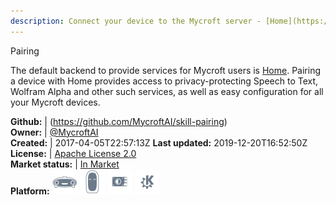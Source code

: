 ```yaml
---
description: Connect your device to the Mycroft server - [Home](https://home.mycroft.ai/)
---
```

Pairing

The default backend to provide services for Mycroft users is
[Home](https://home.mycroft.ai/).  Pairing a device with Home provides access
to privacy-protecting Speech to Text, Wolfram Alpha and other such services,
as well as easy configuration for all your Mycroft devices.

**Github:** | (https://github.com/MycroftAI/skill-pairing)  
**Owner:** | [@MycroftAI](https://github.com/MycroftAI)  
**Created:** | 2017-04-05T22:57:13Z  **Last updated:** 2019-12-20T16:52:50Z  
**License:** | [Apache License 2.0](https://api.github.com/licenses/apache-2.0)  
**Market status:** | [In Market](https://market.mycroft.ai/skill/mycroft-pairing)  
**Platform:**   ![](.gitbook/assets/mark-1-icon.png)  ![](.gitbook/assets/mark-2-icon.png)  ![](.gitbook/assets/picroft-icon.png)  ![](.gitbook/assets/kde.png)   
